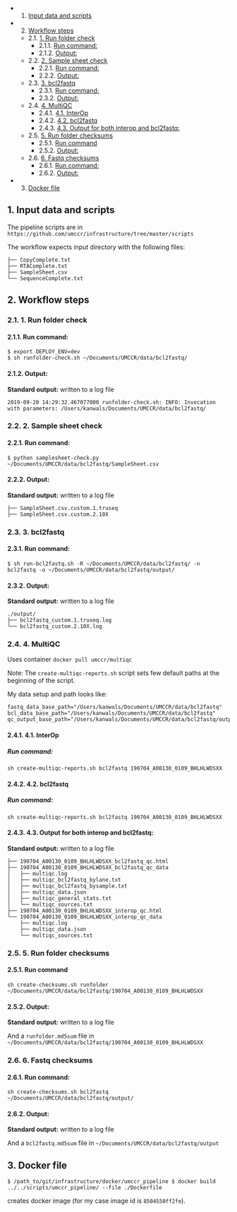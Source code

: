 <!-- vscode-markdown-toc -->
* 1. [Input data and scripts](#Inputdataandscripts)
* 2. [Workflow steps](#Workflowsteps)
	* 2.1. [1. Run folder check](#Runfoldercheck)
		* 2.1.1. [Run command:](#Runcommand:)
		* 2.1.2. [Output:](#Output:)
	* 2.2. [2. Sample sheet check](#Samplesheetcheck)
		* 2.2.1. [Run command:](#Runcommand:-1)
		* 2.2.2. [Output:](#Output:-1)
	* 2.3. [3. bcl2fastq](#bcl2fastq)
		* 2.3.1. [Run command:](#Runcommand:-1)
		* 2.3.2. [Output:](#Output:-1)
	* 2.4. [4. MultiQC](#MultiQC)
		* 2.4.1. [4.1. InterOp](#InterOp)
		* 2.4.2. [4.2. bcl2fastq](#bcl2fastq-1)
		* 2.4.3. [4.3. Output for both interop and bcl2fastq:](#Outputforbothinteropandbcl2fastq:)
	* 2.5. [5. Run folder checksums](#Runfolderchecksums)
		* 2.5.1. [Run command](#Runcommand)
		* 2.5.2. [Output:](#Output:-1)
	* 2.6. [6. Fastq checksums](#Fastqchecksums)
		* 2.6.1. [Run command:](#Runcommand:-1)
		* 2.6.2. [Output:](#Output:-1)
* 3. [Docker file](#Dockerfile)

<!-- vscode-markdown-toc-config
	numbering=true
	autoSave=true
	/vscode-markdown-toc-config -->
<!-- /vscode-markdown-toc -->

##  1. <a name='Inputdataandscripts'></a>Input data and scripts

The pipeline scripts are in `https://github.com/umccr/infrastructure/tree/master/scripts`

The workflow expects input directory with the following files:

```
├── CopyComplete.txt
├── RTAComplete.txt
├── SampleSheet.csv
└── SequenceComplete.txt
```

##  2. <a name='Workflowsteps'></a>Workflow steps

###  2.1. <a name='Runfoldercheck'></a>1. Run folder check

####  2.1.1. <a name='Runcommand:'></a>Run command:

```
$ export DEPLOY_ENV=dev
$ sh runfolder-check.sh ~/Documents/UMCCR/data/bcl2fastq/
```

####  2.1.2. <a name='Output:'></a>Output:

**Standard output:** written to a log file

`2019-09-20 14:29:32.467077000 runfolder-check.sh: INFO: Invocation with parameters: /Users/kanwals/Documents/UMCCR/data/bcl2fastq/`

###  2.2. <a name='Samplesheetcheck'></a>2. Sample sheet check

####  2.2.1. <a name='Runcommand:-1'></a>Run command:

```
$ python samplesheet-check.py ~/Documents/UMCCR/data/bcl2fastq/SampleSheet.csv
```

####  2.2.2. <a name='Output:-1'></a>Output:

**Standard output:** written to a log file

```
├── SampleSheet.csv.custom.1.truseq
├── SampleSheet.csv.custom.2.10X
```

###  2.3. <a name='bcl2fastq'></a>3. bcl2fastq

####  2.3.1. <a name='Runcommand:-1'></a>Run command:

```
$ sh run-bcl2fastq.sh -R ~/Documents/UMCCR/data/bcl2fastq/ -n bcl2fastq -o ~/Documents/UMCCR/data/bcl2fastq/output/
```

####  2.3.2. <a name='Output:-1'></a>Output:

**Standard output:** written to a log file

```
./output/
├── bcl2fastq_custom.1.truseq.log
└── bcl2fastq_custom.2.10X.log
```

###  2.4. <a name='MultiQC'></a>4. MultiQC

Uses container `docker pull umccr/multiqc`

Note: The `create-multiqc-reports.sh` script sets few default paths at the beginning of the script. 

My data setup and path looks like:

```
fastq_data_base_path="/Users/kanwals/Documents/UMCCR/data/bcl2fastq"
bcl_data_base_path="/Users/kanwals/Documents/UMCCR/data/bcl2fastq"
qc_output_base_path="/Users/kanwals/Documents/UMCCR/data/bcl2fastq/output"
```

####  2.4.1. <a name='InterOp'></a>4.1. InterOp

##### Run command:

```
sh create-multiqc-reports.sh bcl2fastq 190704_A00130_0109_BHLHLWDSXX
```

####  2.4.2. <a name='bcl2fastq-1'></a>4.2. bcl2fastq

##### Run command:

```
sh create-multiqc-reports.sh bcl2fastq 190704_A00130_0109_BHLHLWDSXX
```


####  2.4.3. <a name='Outputforbothinteropandbcl2fastq:'></a>4.3. Output for both interop and bcl2fastq:

**Standard output:** written to a log file

```
├── 190704_A00130_0109_BHLHLWDSXX_bcl2fastq_qc.html
├── 190704_A00130_0109_BHLHLWDSXX_bcl2fastq_qc_data
│   ├── multiqc.log
│   ├── multiqc_bcl2fastq_bylane.txt
│   ├── multiqc_bcl2fastq_bysample.txt
│   ├── multiqc_data.json
│   ├── multiqc_general_stats.txt
│   └── multiqc_sources.txt
├── 190704_A00130_0109_BHLHLWDSXX_interop_qc.html
└── 190704_A00130_0109_BHLHLWDSXX_interop_qc_data
    ├── multiqc.log
    ├── multiqc_data.json
    └── multiqc_sources.txt
```

###  2.5. <a name='Runfolderchecksums'></a>5. Run folder checksums

####  2.5.1. <a name='Runcommand'></a>Run command

```
sh create-checksums.sh runfolder ~/Documents/UMCCR/data/bcl2fastq/190704_A00130_0109_BHLHLWDSXX 
```

####  2.5.2. <a name='Output:-1'></a>Output:

**Standard output:** written to a log file

And a `runfolder.md5sum` file in `~/Documents/UMCCR/data/bcl2fastq/190704_A00130_0109_BHLHLWDSXX`

###  2.6. <a name='Fastqchecksums'></a>6. Fastq checksums

####  2.6.1. <a name='Runcommand:-1'></a>Run command:

```
sh create-checksums.sh bcl2fastq ~/Documents/UMCCR/data/bcl2fastq/output/
```

####  2.6.2. <a name='Output:-1'></a>Output:

**Standard output:** written to a log file

And a `bcl2fastq.md5sum` file in `~/Documents/UMCCR/data/bcl2fastq/output`


##  3. <a name='Dockerfile'></a>Docker file

```
$ /path_to/git/infrastructure/docker/umccr_pipeline $ docker build ../../scripts/umccr_pipeline/ --file ./Dockerfile
```
creates docker image (for my case image id is `8504550ff2fe`).


